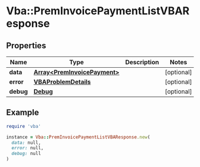 # Vba::PremInvoicePaymentListVBAResponse

## Properties

| Name | Type | Description | Notes |
| ---- | ---- | ----------- | ----- |
| **data** | [**Array&lt;PremInvoicePayment&gt;**](PremInvoicePayment.md) |  | [optional] |
| **error** | [**VBAProblemDetails**](VBAProblemDetails.md) |  | [optional] |
| **debug** | [**Debug**](Debug.md) |  | [optional] |

## Example

```ruby
require 'vba'

instance = Vba::PremInvoicePaymentListVBAResponse.new(
  data: null,
  error: null,
  debug: null
)
```

